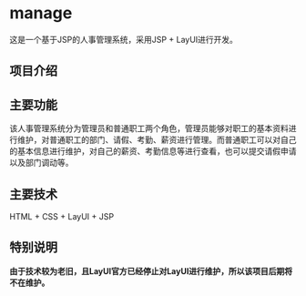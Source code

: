 # manage
这是一个基于JSP的人事管理系统，采用JSP + LayUI进行开发。

## 项目介绍


## 主要功能
该人事管理系统分为管理员和普通职工两个角色，管理员能够对职工的基本资料进行维护，对普通职工的部门、请假、考勤、薪资进行管理。而普通职工可以对自己的基本信息进行维护，对自己的薪资、考勤信息等进行查看，也可以提交请假申请以及部门调动等。

## 主要技术
HTML + CSS + LayUI + JSP 

## 特别说明
**由于技术较为老旧，且LayUI官方已经停止对LayUI进行维护，所以该项目后期将不在维护。**
